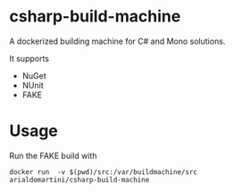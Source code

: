 # csharp-build-machine
A dockerized building machine for C# and Mono solutions.

It supports

* NuGet
* NUnit
* FAKE


# Usage
Run the FAKE build with

```
docker run  -v $(pwd)/src:/var/buildmachine/src  arialdomartini/csharp-build-machine
```
